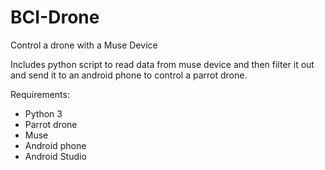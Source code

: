 # BCI-Drone
Control a drone with a Muse Device

Includes python script to read data from muse device and then filter it out and send it to an android phone to control a parrot drone.

Requirements:
* Python 3
* Parrot drone
* Muse
* Android phone
* Android Studio
